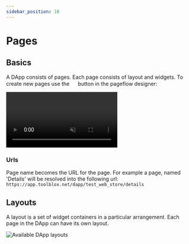 ```yaml
---
sidebar_position: 10
---
```


# Pages

## Basics

A DApp consists of pages. Each page consists of layout and widgets. To create new pages use the <img src="https://raw.githubusercontent.com/FortAwesome/Font-Awesome/6.x/svgs/solid/circle-plus.svg"  icon="icon" width="15" height="15"/> button in the pageflow designer:


<video autoplay="autoplay" playsinline="playsinline" muted="muted" loop="loop" >
  <source src="/vid/dapp_addpage.mp4" type="video/mp4"></source>
  Your browser does not support the video tag.
</video>


### Urls

Page name becomes the URL for the page. For example a page, named 'Details' will be resolved into the following url:
```https://app.toolblox.net/dapp/test_web_store/details```

## Layouts

A layout is a set of widget containers in a particular arrangement. Each page in the DApp can have its own layout.

![Available DApp layouts](/img/screens/dapp_layouts.png)